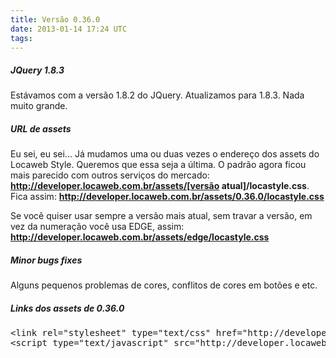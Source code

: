 ```yaml
---
title: Versão 0.36.0
date: 2013-01-14 17:24 UTC
tags:
---
```


##### JQuery 1.8.3

Estávamos com a versão 1.8.2 do JQuery. Atualizamos para 1.8.3. Nada muito grande.

##### URL de assets

Eu sei, eu sei... Já mudamos uma ou duas vezes o endereço dos assets do Locaweb Style. Queremos que essa seja a última. O padrão agora ficou mais parecido com outros serviços do mercado: **http://developer.locaweb.com.br/assets/[versão atual]/locastyle.css**. Fica assim: **http://developer.locaweb.com.br/assets/0.36.0/locastyle.css**

Se você quiser usar sempre a versão mais atual, sem travar a versão, em vez da numeração você usa EDGE, assim: **http://developer.locaweb.com.br/assets/edge/locastyle.css**

##### Minor bugs fixes

Alguns pequenos problemas de cores, conflitos de cores em botões e etc.

##### Links dos assets de 0.36.0

<pre class="lang-html linenums prettyprint">
&lt;link rel=&quot;stylesheet&quot; type=&quot;text/css&quot; href=&quot;http://developer.locaweb.com.br/assets/0.36.0/locastyle.css&quot;&gt;
&lt;script type=&quot;text/javascript&quot; src=&quot;http://developer.locaweb.com.br/assets/0.36.0/locastyle.js&quot;&gt;&lt;/script&gt;	
</pre>
